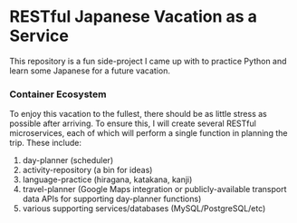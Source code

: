 # RESTful Japanese Vacation as a Service
This repository is a fun side-project I came up with to practice Python and learn some Japanese for a future vacation.

### Container Ecosystem
To enjoy this vacation to the fullest, there should be as little stress as possible after arriving. To ensure this, I will create several RESTful microservices, each of which will perform a single function in planning the trip. These include:
1. day-planner (scheduler)
2. activity-repository (a bin for ideas)
3. language-practice (hiragana, katakana, kanji)
4. travel-planner (Google Maps integration or publicly-available transport data APIs for supporting day-planner functions)
5. various supporting services/databases (MySQL/PostgreSQL/etc)
